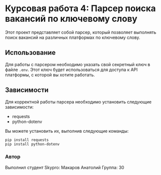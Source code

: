 # Курсовая работа 4: Парсер поиска вакансий по ключевому слову

Этот проект представляет собой парсер, который позволяет выполнять поиск вакансий на различных платформах по ключевому слову.

## Использование

Для работы с парсером необходимо указать свой секретный ключ в файле `.env`. Этот ключ будет использоваться для доступа к API платформы, с которой вы хотите работать.

## Зависимости

Для корректной работы парсера необходимо установить следующие зависимости:
- requests
- python-dotenv

Вы можете установить их, выполнив следующие команды:
```bash
pip install requests
pip install python-dotenv
```

### Автор

Выполнил студент Skypro: Макаров Анатолий 
Группа: 30